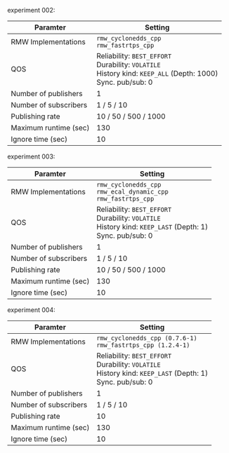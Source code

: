 experiment 002:

| Paramter               | Setting                                                                                                                   |
|------------------------|---------------------------------------------------------------------------------------------------------------------------|
| RMW Implementations    | `rmw_cyclonedds_cpp`<br>`rmw_fastrtps_cpp`                                                                                |
| QOS                    | Reliability: `BEST_EFFORT`<br>Durability: `VOLATILE`<br>History kind: `KEEP_ALL` (Depth: 1000)<br>Sync. pub/sub: 0        |
| Number of publishers   | 1                                                                                                                         |
| Number of subscribers  | 1 / 5 / 10                                                                                                                |
| Publishing rate        | 10 / 50 / 500 / 1000                                                                                                      |
| Maximum runtime (sec)  | 130                                                                                                                       |
| Ignore time (sec)      | 10                                                                                                                        |

experiment 003:

| Paramter               | Setting                                                                                                                   |
|------------------------|---------------------------------------------------------------------------------------------------------------------------|
| RMW Implementations    | `rmw_cyclonedds_cpp`<br>`rmw_ecal_dynamic_cpp`<br>`rmw_fastrtps_cpp`                                                      |
| QOS                    | Reliability: `BEST_EFFORT`<br>Durability: `VOLATILE`<br>History kind: `KEEP_LAST` (Depth: 1)<br>Sync. pub/sub: 0          |
| Number of publishers   | 1                                                                                                                         |
| Number of subscribers  | 1 / 5 / 10                                                                                                                |
| Publishing rate        | 10 / 50 / 500 / 1000                                                                                                      |
| Maximum runtime (sec)  | 130                                                                                                                       |
| Ignore time (sec)      | 10                                                                                                                        |

experiment 004:

| Paramter               | Setting                                                                                                                   |
|------------------------|---------------------------------------------------------------------------------------------------------------------------|
| RMW Implementations    | `rmw_cyclonedds_cpp (0.7.6-1)`<br>`rmw_fastrtps_cpp (1.2.4-1)`                                                            |
| QOS                    | Reliability: `BEST_EFFORT`<br>Durability: `VOLATILE`<br>History kind: `KEEP_LAST` (Depth: 1)<br>Sync. pub/sub: 0          |
| Number of publishers   | 1                                                                                                                         |
| Number of subscribers  | 1 / 5 / 10                                                                                                                |
| Publishing rate        | 10                                                                                                                        |
| Maximum runtime (sec)  | 130                                                                                                                       |
| Ignore time (sec)      | 10                                                                                                                        |
